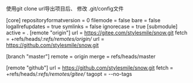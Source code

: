 使用git clone url导出项目后、
修改 .git/config文件


[core]
   repositoryformatversion = 0
   filemode = false
   bare = false
   logallrefupdates = true
   symlinks = false
   ignorecase = true
[submodule]
   active = .
[remote "origin"]
   url = https://gitee.com/stylesmile/snow.git
   fetch = +refs/heads/*:refs/remotes/origin/*
   url = https://github.com/stylesmile/snow.git
   
[branch "master"]
   remote = origin
   merge = refs/heads/master
   
[remote "github"]
    url = https://github.com/stylesmile/snow.git
    fetch = +refs/heads/*:refs/remotes/gitee/*
    tagopt = --no-tags